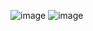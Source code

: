 ![image](https://github.com/user-attachments/assets/aa85fbc2-1132-4939-b5ce-cf0b288607bd)
![image](https://github.com/user-attachments/assets/cbeae66a-5511-4033-9251-ac8f378d243e)

